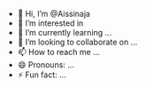 - 👋 Hi, I’m @Aissinaja
- 👀 I’m interested in 
- 🌱 I’m currently learning ...
- 💞️ I’m looking to collaborate on ...
- 📫 How to reach me ...
- 😄 Pronouns: ...
- ⚡ Fun fact: ...

<!---
Aissinaja/Aissinaja is a ✨ special ✨ repository because its `README.md` (this file) appears on your GitHub profile.
You can click the Preview link to take a look at your changes.
--->
